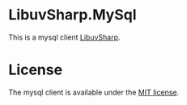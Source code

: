 LibuvSharp.MySql
================

This is a mysql client [LibuvSharp](https://github.com/joyent/LibuvSharp/).

License
=======

The mysql client is available under the [MIT license](http://en.wikipedia.org/wiki/MIT_License).
